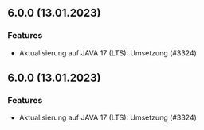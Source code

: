 
## 6.0.0 (13.01.2023)

### Features

* Aktualisierung auf JAVA 17 (LTS): Umsetzung (#3324)




    
## 6.0.0 (13.01.2023)

### Features

* Aktualisierung auf JAVA 17 (LTS): Umsetzung (#3324)




    
